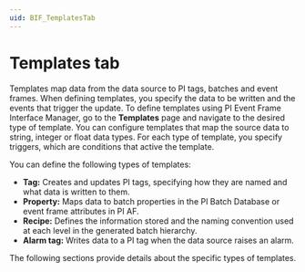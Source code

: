 ```yaml
---
uid: BIF_TemplatesTab
---
```


# Templates tab

<!-- Customized for DeltaV -->

Templates map data from the data source to PI tags, batches and event frames. When defining templates, you specify the data to be written and the events that trigger the update. To define templates using PI Event Frame Interface Manager, go to the **Templates** page and navigate to the desired type of template. You can configure templates that map the source data to string, integer or float data types. For each type of template, you specify triggers, which are conditions that active the template.

You can define the following types of templates:

<!-- Update list for interface -->

* **Tag:** Creates and updates PI tags, specifying how they are named and what data is written to them.
* **Property:** Maps data to batch properties in the PI Batch Database or event frame attributes in PI AF.
* **Recipe:** Defines the information stored and the naming convention used at each level in the generated batch hierarchy.
* **Alarm tag:** Writes data to a PI tag when the data source raises an alarm.

The following sections provide details about the specific types of templates.
